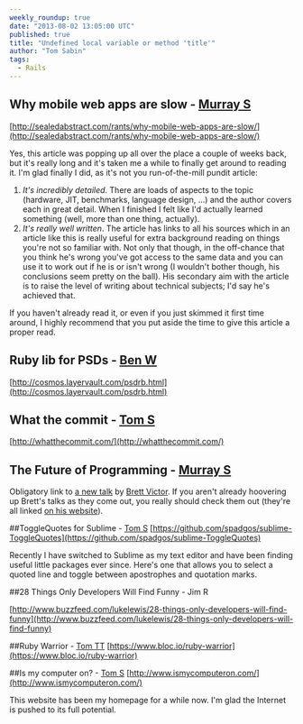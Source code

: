 ```yaml
---
weekly_roundup: true
date: "2013-08-02 13:05:00 UTC"
published: true
title: "Undefined local variable or method 'title'"
author: "Tom Sabin"
tags:
  - Rails
---
```


## Why mobile web apps are slow - [Murray S](http://www.unboxedconsulting.com/people/murray-steele)

[http://sealedabstract.com/rants/why-mobile-web-apps-are-slow/](http://sealedabstract.com/rants/why-mobile-web-apps-are-slow/)

Yes, this article was popping up all over the place a couple of weeks back, but it's really long and it's taken me a while to finally get around to reading it.  I'm glad finally I did, as it's not you run-of-the-mill pundit article:

1. *It's incredibly detailed*.  There are loads of aspects to the topic (hardware, JIT, benchmarks, language design, …) and the author covers each in great detail.  When I finished I felt like I'd actually learned something (well, more than one thing, actually).
2. *It's really well written*.  The article has links to all his sources which in an article like this is really useful for extra background reading on things you're not so familiar with.  Not only that though, in the off-chance that you think he's wrong you've got access to the same data and you can use it to work out if he is or isn't wrong (I wouldn't bother though, his conclusions seem pretty on the ball).  His secondary aim with the article is to raise the level of writing about technical subjects; I'd say he's achieved that.

If you haven't already read it, or even if you just skimmed it first time around, I highly recommend that you put aside the time to give this article a proper read.

## Ruby lib for PSDs - [Ben W](http://www.unboxedconsulting.com/people/ben-wong)
[http://cosmos.layervault.com/psdrb.html](http://cosmos.layervault.com/psdrb.html)

## What the commit - [Tom S](http://www.unboxedconsulting.com/people/tom-sabin/)
[http://whatthecommit.com/](http://whatthecommit.com/)

## The Future of Programming - [Murray S](http://www.unboxedconsulting.com/people/murray-steele/)

Obligatory link to [a new talk](https://vimeo.com/71278954) by [Brett Victor](http://worrydream.com/).  If you aren't already hoovering up Brett's talks as they come out, you really should check them out (they're all linked [on his website](http://worrydream.com/)).

##ToggleQuotes for Sublime - [Tom S](http://www.unboxedconsulting.com/people/tom-sabin/)
[https://github.com/spadgos/sublime-ToggleQuotes](https://github.com/spadgos/sublime-ToggleQuotes)

Recently I have switched to Sublime as my text editor and have been finding useful little packages ever since. Here's one that allows you to select a quoted line and toggle between apostrophes and quotation marks.

##28 Things Only Developers Will Find Funny - Jim R

[http://www.buzzfeed.com/lukelewis/28-things-only-developers-will-find-funny](http://www.buzzfeed.com/lukelewis/28-things-only-developers-will-find-funny)

##Ruby Warrior - [Tom TT](http://www.unboxedconsulting.com/people/tom-ten-thij)
[https://www.bloc.io/ruby-warrior](https://www.bloc.io/ruby-warrior)

##Is my computer on? - [Tom S](http://www.unboxedconsulting.com/people/tom-sabin/)
[http://www.ismycomputeron.com/](http://www.ismycomputeron.com/)

This website has been my homepage for a while now. I'm glad the Internet is pushed to its full potential.
